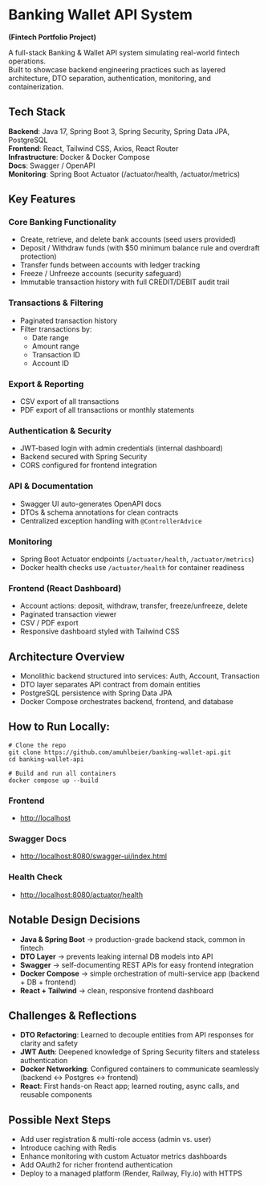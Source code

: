 # Banking Wallet API System
**(Fintech Portfolio Project)**

A full-stack Banking & Wallet API system simulating real-world fintech operations.  
Built to showcase backend engineering practices such as layered architecture, DTO separation, authentication, monitoring, and containerization.

## Tech Stack

**Backend**: Java 17, Spring Boot 3, Spring Security, Spring Data JPA, PostgreSQL  
**Frontend**: React, Tailwind CSS, Axios, React Router  
**Infrastructure**: Docker & Docker Compose  
**Docs**: Swagger / OpenAPI  
**Monitoring**: Spring Boot Actuator (/actuator/health, /actuator/metrics)  

## Key Features

### Core Banking Functionality
- Create, retrieve, and delete bank accounts (seed users provided)
- Deposit / Withdraw funds (with $50 minimum balance rule and overdraft protection)
- Transfer funds between accounts with ledger tracking
- Freeze / Unfreeze accounts (security safeguard)
- Immutable transaction history with full CREDIT/DEBIT audit trail

### Transactions & Filtering
- Paginated transaction history
- Filter transactions by:
    - Date range
    - Amount range
    - Transaction ID
    - Account ID

### Export & Reporting
- CSV export of all transactions
- PDF export of all transactions or monthly statements

### Authentication & Security
- JWT-based login with admin credentials (internal dashboard)
- Backend secured with Spring Security
- CORS configured for frontend integration

### API & Documentation
- Swagger UI auto-generates OpenAPI docs
- DTOs & schema annotations for clean contracts
- Centralized exception handling with `@ControllerAdvice`

### Monitoring
- Spring Boot Actuator endpoints (`/actuator/health`, `/actuator/metrics`)
- Docker health checks use `/actuator/health` for container readiness

### Frontend (React Dashboard)
- Account actions: deposit, withdraw, transfer, freeze/unfreeze, delete
- Paginated transaction viewer
- CSV / PDF export
- Responsive dashboard styled with Tailwind CSS  

## Architecture Overview

- Monolithic backend structured into services: Auth, Account, Transaction
- DTO layer separates API contract from domain entities
- PostgreSQL persistence with Spring Data JPA
- Docker Compose orchestrates backend, frontend, and database  

## How to Run Locally:

```
# Clone the repo
git clone https://github.com/amuhlbeier/banking-wallet-api.git
cd banking-wallet-api

# Build and run all containers
docker compose up --build
```

### Frontend
- [http://localhost](http://localhost)

### Swagger Docs
- [http://localhost:8080/swagger-ui/index.html](http://localhost:8080/swagger-ui/index.html)

### Health Check
- [http://localhost:8080/actuator/health](http://localhost:8080/actuator/health)

## Notable Design Decisions
- **Java & Spring Boot** → production-grade backend stack, common in fintech
- **DTO Layer** → prevents leaking internal DB models into API
- **Swagger** → self-documenting REST APIs for easy frontend integration
- **Docker Compose** → simple orchestration of multi-service app (backend + DB + frontend)
- **React + Tailwind** → clean, responsive frontend dashboard


## Challenges & Reflections
- **DTO Refactoring**: Learned to decouple entities from API responses for clarity and safety
- **JWT Auth**: Deepened knowledge of Spring Security filters and stateless authentication
- **Docker Networking**: Configured containers to communicate seamlessly (backend ↔ Postgres ↔ frontend)
- **React**: First hands-on React app; learned routing, async calls, and reusable components


## Possible Next Steps
- Add user registration & multi-role access (admin vs. user)
- Introduce caching with Redis
- Enhance monitoring with custom Actuator metrics dashboards
- Add OAuth2 for richer frontend authentication
- Deploy to a managed platform (Render, Railway, Fly.io) with HTTPS  